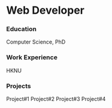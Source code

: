 # Web Developer

### Education
Computer Science, PhD

### Work Experience
HKNU

### Projects
Project#1
Project#2
Project#3
Project#4


